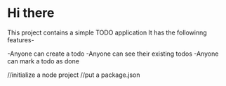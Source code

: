# Hi there

This project contains a simple TODO application
It has the followinng features-

-Anyone can create a todo
-Anyone can see their existing todos
-Anyone can mark a todo as done

//initialize a node project
//put a package.json